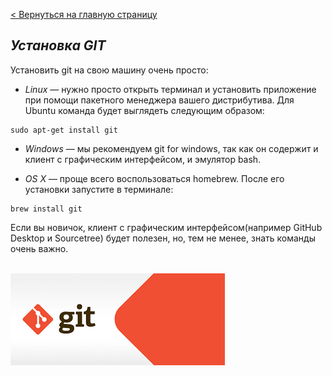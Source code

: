 [< Вернуться на главную страницу](readme.md)

## ***Установка GIT***


Установить git на свою машину очень просто:

+ *Linux* — нужно просто открыть терминал и установить приложение при помощи пакетного менеджера вашего дистрибутива. Для Ubuntu команда будет выглядеть следующим образом:<br>

```
sudo apt-get install git
```

+ *Windows* — мы рекомендуем git for windows, так как он содержит и клиент с графическим интерфейсом, и эмулятор bash.

+ *OS X* — проще всего воспользоваться homebrew. После его установки запустите в терминале:

```
brew install git
```

Если вы новичок, клиент с графическим интерфейсом(например GitHub Desktop и Sourcetree) будет полезен, но, тем не менее, знать команды очень важно.<br><br>

![](/pictures/git.png)